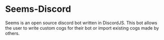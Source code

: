 # Seems-Discord
Seems is an open source discord bot written in DiscordJS. This bot allows the user to write custom cogs for their bot or import existing cogs made by others.
